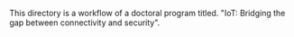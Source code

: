 This directory is a workflow of a doctoral program titled. "IoT: Bridging the gap between connectivity and security".
